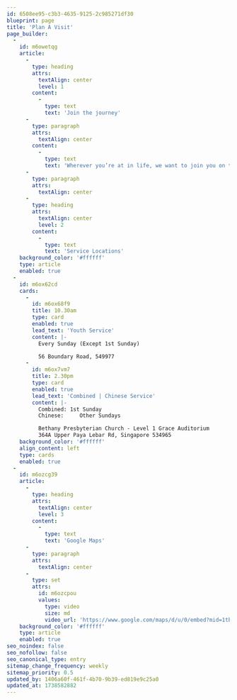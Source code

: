 ```yaml
---
id: 6508ee95-c3b3-4635-9125-2c985271df30
blueprint: page
title: 'Plan A Visit'
page_builder:
  -
    id: m6owetqg
    article:
      -
        type: heading
        attrs:
          textAlign: center
          level: 1
        content:
          -
            type: text
            text: 'Join the journey'
      -
        type: paragraph
        attrs:
          textAlign: center
        content:
          -
            type: text
            text: 'Wherever you’re at in life, we want to join you on the journey to life’s greatest potential in Christ'
      -
        type: paragraph
        attrs:
          textAlign: center
      -
        type: heading
        attrs:
          textAlign: center
          level: 2
        content:
          -
            type: text
            text: 'Service Locations'
    background_color: '#ffffff'
    type: article
    enabled: true
  -
    id: m6ox62cd
    cards:
      -
        id: m6ox68f9
        title: 10.30am
        type: card
        enabled: true
        lead_text: 'Youth Service'
        content: |-
          Every Sunday (Except 1st Sunday)

          56 Boundary Road, 549977
      -
        id: m6ox7vm7
        title: 2.30pm
        type: card
        enabled: true
        lead_text: 'Combined | Chinese Service'
        content: |-
          Combined: 1st Sunday 
          Chinese:     Other Sundays

          Bethany Presbyterian Church - Level 1 Grace Auditorium
          364A Upper Paya Lebar Rd, Singapore 534965
    background_color: '#ffffff'
    align_content: left
    type: cards
    enabled: true
  -
    id: m6ozcg39
    article:
      -
        type: heading
        attrs:
          textAlign: center
          level: 3
        content:
          -
            type: text
            text: 'Google Maps'
      -
        type: paragraph
        attrs:
          textAlign: center
      -
        type: set
        attrs:
          id: m6ozcpou
          values:
            type: video
            size: md
            video_url: 'https://www.google.com/maps/d/u/0/embed?mid=1tbrhR46NGiw3zvI7ptqqG0vwJntnbPw&ehbc=2E312F&noprof=1'
    background_color: '#ffffff'
    type: article
    enabled: true
seo_noindex: false
seo_nofollow: false
seo_canonical_type: entry
sitemap_change_frequency: weekly
sitemap_priority: 0.5
updated_by: 1406a60f-461f-4b70-9b39-ed819e9c25a0
updated_at: 1738582882
---
```

